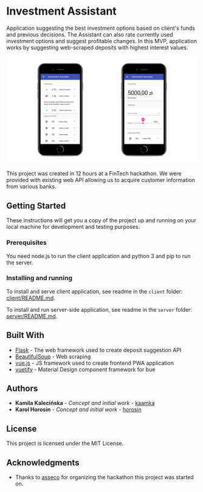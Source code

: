 # Investment Assistant

Application suggesting the best investment options based on client's funds and previous decisions. The Assistant can also rate currently used investment options and suggest profitable changes. In this MVP, application works by suggesting web-scraped deposits with highest interest values.

![App screenshot](images/both.png)

This project was created in 12 hours at a FinTech hackathon. We were provided with existing web API allowing us to acquire customer information from various banks.

## Getting Started

These instructions will get you a copy of the project up and running on your local machine for development and testing purposes.

### Prerequisites

You need node.js to run the client application and python 3 and pip to run the server.

### Installing and running

To install and serve client application, see readme in the `client` folder: [client/README.md](client/README.md).

To install and run server-side application, see readme in the `server` folder: [server/README.md](server/README.md).

## Built With

* [Flask](http://flask.pocoo.org/) - The web framework used to create deposit suggestion API
* [BeautifulSoup](https://www.crummy.com/software/BeautifulSoup/bs4/doc/) - Web scraping
* [vue.js](https://vuejs.org/) - JS framework used to create frontend PWA application
* [vuetify](https://vuetifyjs.com/en/) - Material Design component framework for bue


## Authors

* **Kamila Kalecińska** - *Concept and initial work* - [kaamka](https://github.com/kaamka)
* **Karol Horosin** - *Concept and initial work* - [horosin](https://github.com/horosin)

## License

This project is licensed under the MIT License.

## Acknowledgments

* Thanks to [asseco](https://asseco.com) for organizing the hackathon this project was started on.
